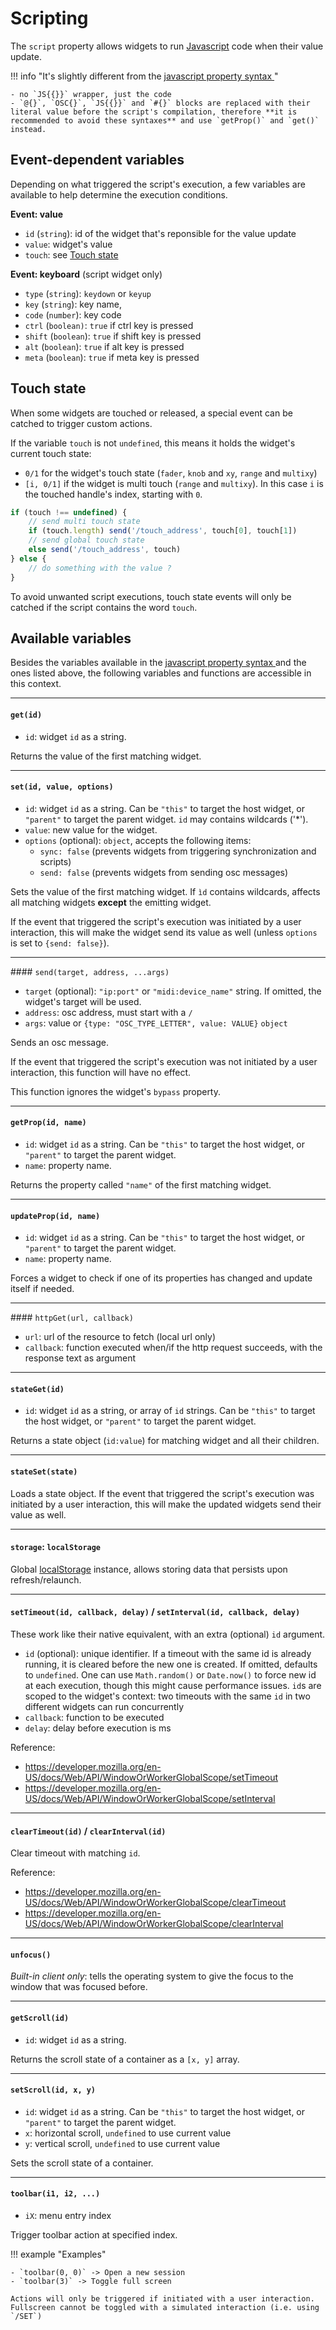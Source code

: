 # Scripting

The `script` property allows widgets to run [Javascript](https://developer.mozilla.org/en-US/docs/Web/JavaScript) code when their value update.

!!! info "It's slightly different from the [javascript property syntax ](./advanced-syntaxes/#javascript-js-code)"

    - no `JS{{}}` wrapper, just the code
    - `@{}`, `OSC{}`, `JS{{}}` and `#{}` blocks are replaced with their literal value before the script's compilation, therefore **it is recommended to avoid these syntaxes** and use `getProp()` and `get()` instead.

## Event-dependent variables

Depending on what triggered the script's execution, a few variables are available to help determine the execution conditions.

**Event: value**

- `id` (`string`): id of the widget that's reponsible for the value update
- `value`: widget's value
- `touch`: see [Touch state](#touch-state)

**Event: keyboard** (script widget only)

- `type` (`string`): `keydown` or `keyup`
- `key` (`string`): key name,
- `code` (`number`): key code
- `ctrl` (`boolean)`: `true` if ctrl key is pressed
- `shift` (`boolean`): `true` if shift key is pressed
- `alt` (`boolean`): `true` if alt key is pressed
- `meta` (`boolean`): `true` if meta key is pressed

## Touch state

When some widgets are touched or released, a special event can be catched to trigger custom actions.

If the variable `touch` is not `undefined`, this means it holds the widget's current touch state:

- `0/1` for the widget's touch state (`fader`, `knob` and `xy`, `range` and `multixy`)
- `[i, 0/1]` if the widget is multi touch (`range` and `multixy`). In this case `i` is the touched handle's index, starting with `0`.

```js
if (touch !== undefined) {
    // send multi touch state
    if (touch.length) send('/touch_address', touch[0], touch[1])
    // send global touch state
    else send('/touch_address', touch)
} else {
    // do something with the value ?
}
```

To avoid unwanted script executions, touch state events will only be catched if the script contains the word `touch`.

## Available variables

Besides the variables available in the [javascript property syntax ](./advanced-syntaxes.md#available-variables) and the ones listed above, the following variables and functions are accessible in this context.

----

#### `get(id)`
- `id`: widget `id` as a string.

Returns the value of the first matching widget.

----

#### `set(id, value, options)`
- `id`: widget `id` as a string. Can be `"this"` to target the host widget, or `"parent"` to target the parent widget. `id` may contains wildcards ('\*').
- `value`: new value for the widget.
- `options` (optional): `object`, accepts the following items:
    - `sync: false` (prevents widgets from triggering synchronization and scripts)
    - `send: false` (prevents widgets from sending osc messages)

Sets the value of the first matching widget. If `ìd` contains wildcards, affects all matching widgets **except** the emitting widget.

If the event that triggered the script's execution was initiated by a user interaction, this will make the widget send its value as well (unless `options` is set to `{send: false}`).

----

#### `send(target, address, ...args)`
- `target` (optional): `"ip:port"` or `"midi:device_name"` string. If omitted, the widget's target will be used.
- `address`: osc address, must start with a `/`
- `args`: value or `{type: "OSC_TYPE_LETTER", value: VALUE}` `object`

Sends an osc message.

If the event that triggered the script's execution was not initiated by a user interaction, this function will have no effect.

This function ignores the widget's `bypass` property.

----

#### `getProp(id, name)`
- `id`: widget `id` as a string. Can be `"this"` to target the host widget, or `"parent"` to target the parent widget.
- `name`: property name.

Returns the property called `"name"` of the first matching widget.

----

#### `updateProp(id, name)`
- `id`: widget `id` as a string. Can be `"this"` to target the host widget, or `"parent"` to target the parent widget.
- `name`: property name.

Forces a widget to check if one of its properties has changed and update itself if needed.

----

#### `httpGet(url, callback)`

- `url`: url of the resource to fetch (local url only)
- `callback`: function executed when/if the http request succeeds, with the response text as argument

----

#### `stateGet(id)`
- `id`: widget `id` as a string, or array of `id` strings. Can be `"this"` to target the host widget, or `"parent"` to target the parent widget.

Returns a state object (`id:value`) for matching widget and all their children.

----

#### `stateSet(state)`

Loads a state object. If the event that triggered the script's execution was initiated by a user interaction, this will make the updated widgets send their value as well.

----

#### `storage`: `localStorage`

Global [localStorage](https://developer.mozilla.org/en-US/docs/Web/API/Window/localStorage) instance, allows storing data that persists upon refresh/relaunch.

----

#### `setTimeout(id, callback, delay)` / `setInterval(id, callback, delay)`

These work like their native equivalent, with an extra (optional) `id` argument.

- `id` (optional): unique identifier. If a timeout with the same id is already running, it is cleared before the new one is created. If omitted, defaults to `undefined`. One can use `Math.random()` or `Date.now()` to force new id at each execution, though this might cause performance issues. `id`s are scoped to the widget's context: two timeouts with the same `id` in two different widgets can run concurrently
- `callback`: function to be executed
- `delay`: delay before execution is ms

Reference:

- https://developer.mozilla.org/en-US/docs/Web/API/WindowOrWorkerGlobalScope/setTimeout
- https://developer.mozilla.org/en-US/docs/Web/API/WindowOrWorkerGlobalScope/setInterval

-----

#### `clearTimeout(id)` / `clearInterval(id)`

Clear timeout with matching `id`.

Reference:

- https://developer.mozilla.org/en-US/docs/Web/API/WindowOrWorkerGlobalScope/clearTimeout
- https://developer.mozilla.org/en-US/docs/Web/API/WindowOrWorkerGlobalScope/clearInterval

----

#### `unfocus()`

*Built-in client only*: tells the operating system to give the focus to the window that was focused before.

----

#### `getScroll(id)`
- `id`: widget `id` as a string.

Returns the scroll state of a container as a `[x, y]` array.

----

#### `setScroll(id, x, y)`
- `id`: widget `id` as a string. Can be `"this"` to target the host widget, or `"parent"` to target the parent widget.
- `x`: horizontal scroll, `undefined` to use current value
- `y`: vertical scroll, `undefined` to use current value

Sets the scroll state of a container.

----

#### `toolbar(i1, i2, ...)`
- `iX`: menu entry index

Trigger toolbar action at specified index.

!!! example "Examples"

    - `toolbar(0, 0)` -> Open a new session
    - `toolbar(3)` -> Toggle full screen

    Actions will only be triggered if initiated with a user interaction. Fullscreen cannot be toggled with a simulated interaction (i.e. using `/SET`)
